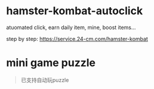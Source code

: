 # hamster-kombat-autoclick
atuomated click, earn daily item, mine, boost items...


step by step: https://service.24-cm.com/hamster-kombat


# mini game puzzle
> 已支持自动玩puzzle
